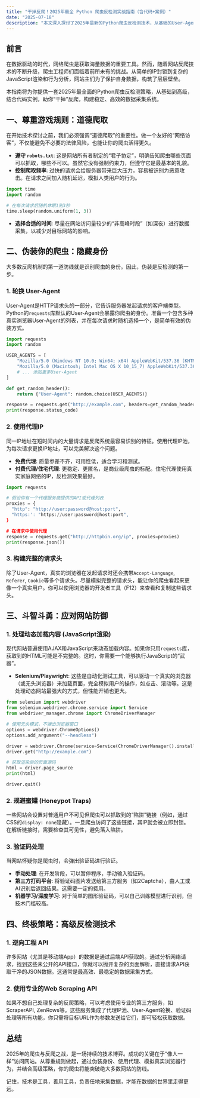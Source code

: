 ```yaml
---
title: "干掉反爬！2025年最全 Python 爬虫反检测实战指南（含代码+案例）"
date: "2025-07-18"
description: "本文深入探讨了2025年最新的Python爬虫反检测技术，从基础的User-Agent轮换到高级的无头浏览器和代理IP池，提供了详细的代码示例和实战策略，帮助你构建更强大、更隐蔽的爬虫，轻松绕过各种反爬机制。"
---
```


## 前言

在数据驱动的时代，网络爬虫是获取海量数据的重要工具。然而，随着网站反爬技术的不断升级，爬虫工程师们面临着前所未有的挑战。从简单的IP封锁到复杂的JavaScript渲染和行为分析，网站主们为了保护自身数据，构筑了层层壁垒。

本指南将为你提供一套2025年最全面的Python爬虫反检测策略，从基础到高级，结合代码实例，助你“干掉”反爬，构建稳定、高效的数据采集系统。

## 一、尊重游戏规则：道德爬取

在开始技术探讨之前，我们必须强调“道德爬取”的重要性。做一个友好的“网络访客”，不仅能避免不必要的法律风险，也能让你的爬虫活得更久。

*   **遵守 `robots.txt`**: 这是网站所有者制定的“君子协定”，明确告知爬虫哪些页面可以抓取，哪些不可以。虽然它没有强制约束力，但遵守它是最基本的礼貌。
*   **控制爬取频率**: 过快的请求会给服务器带来巨大压力，容易被识别为恶意攻击。在请求之间加入随机延迟，模拟人类用户的行为。

```python
import time
import random

# 在每次请求后随机休眠1到3秒
time.sleep(random.uniform(1, 3))
```

*   **选择合适的时间**: 尽量在网站访问量较少的“非高峰时段”（如深夜）进行数据采集，以减少对目标网站的影响。

## 二、伪装你的爬虫：隐藏身份

大多数反爬机制的第一道防线就是识别爬虫的身份。因此，伪装是反检测的第一步。

### 1. 轮换 User-Agent

User-Agent是HTTP请求头的一部分，它告诉服务器发起请求的客户端类型。Python的`requests`库默认的User-Agent会暴露你爬虫的身份。准备一个包含多种真实浏览器User-Agent的列表，并在每次请求时随机选择一个，是简单有效的伪装方式。

```python
import requests
import random

USER_AGENTS = [
    "Mozilla/5.0 (Windows NT 10.0; Win64; x64) AppleWebKit/537.36 (KHTML, like Gecko) Chrome/108.0.0.0 Safari/537.36",
    "Mozilla/5.0 (Macintosh; Intel Mac OS X 10_15_7) AppleWebKit/537.36 (KHTML, like Gecko) Chrome/108.0.0.0 Safari/537.36",
    # ... 添加更多User-Agent
]

def get_random_header():
    return {"User-Agent": random.choice(USER_AGENTS)}

response = requests.get("http://example.com", headers=get_random_header())
print(response.status_code)
```

### 2. 使用代理IP

同一IP地址在短时间内的大量请求是反爬系统最容易识别的特征。使用代理IP池，为每次请求更换IP地址，可以完美解决这个问题。

*   **免费代理**: 质量参差不齐，可用性低，适合学习和测试。
*   **付费代理/住宅代理**: 更稳定、更匿名，是商业级爬虫的标配。住宅代理使用真实家庭网络的IP，反检测效果最好。

```python
import requests

# 假设你有一个代理服务商提供的API或代理列表
proxies = {
  "http": "http://user:password@host:port",
  "https:': "https://user:password@host:port",
}

# 在请求中使用代理
response = requests.get("http://httpbin.org/ip", proxies=proxies)
print(response.json())
```

### 3. 构建完整的请求头

除了User-Agent，真实的浏览器在发起请求时还会携带`Accept-Language`, `Referer`, `Cookie`等多个请求头。尽量模拟完整的请求头，能让你的爬虫看起来更像一个真实用户。你可以使用浏览器的开发者工具（F12）来查看和复制这些请求头。

## 三、斗智斗勇：应对网站防御

### 1. 处理动态加载内容 (JavaScript渲染)

现代网站普遍使用AJAX和JavaScript来动态加载内容。如果你只用`requests`库，获取到的HTML可能是不完整的。这时，你需要一个能够执行JavaScript的“武器”。

*   **Selenium/Playwright**: 这些是自动化测试工具，可以驱动一个真实的浏览器（或无头浏览器）来加载页面，完全模拟用户的操作，如点击、滚动等。这是处理动态网站最强大的方式，但性能开销也更大。

```python
from selenium import webdriver
from selenium.webdriver.chrome.service import Service
from webdriver_manager.chrome import ChromeDriverManager

# 使用无头模式，不弹出浏览器窗口
options = webdriver.ChromeOptions()
options.add_argument("--headless")

driver = webdriver.Chrome(service=Service(ChromeDriverManager().install()), options=options)
driver.get("http://example.com")

# 获取渲染后的页面源码
html = driver.page_source
print(html)

driver.quit()
```

### 2. 规避蜜罐 (Honeypot Traps)

一些网站会设置对普通用户不可见但爬虫可以抓取到的“陷阱”链接（例如，通过CSS的`display: none`隐藏）。一旦爬虫访问了这些链接，其IP就会被立即封锁。在解析链接时，需要检查其可见性，避免落入陷阱。

### 3. 验证码处理

当网站怀疑你是爬虫时，会弹出验证码进行验证。

*   **手动处理**: 在开发阶段，可以暂停程序，手动输入验证码。
*   **第三方打码平台**: 将验证码图片发送给第三方服务（如2Captcha），由人工或AI识别后返回结果。这需要一定的费用。
*   **机器学习/深度学习**: 对于简单的图形验证码，可以自己训练模型进行识别，但技术门槛较高。

## 四、终极策略：高级反检测技术

### 1. 逆向工程 API

许多网站（尤其是移动端App）的数据是通过后端API获取的。通过分析网络请求，找到这些未公开的API接口，你就可以抛开复杂的页面解析，直接请求API获取干净的JSON数据。这通常是最高效、最稳定的数据采集方式。

### 2. 使用专业的Web Scraping API

如果不想自己处理复杂的反爬策略，可以考虑使用专业的第三方服务，如ScraperAPI, ZenRows等。这些服务集成了代理IP池、User-Agent轮换、验证码处理等所有功能，你只需将目标URL作为参数发送给它们，即可轻松获取数据。

## 总结

2025年的爬虫与反爬之战，是一场持续的技术博弈。成功的关键在于“像人一样”访问网站。从尊重规则做起，通过伪装身份、使用代理、模拟真实浏览器行为，并结合高级策略，你的爬虫将能突破绝大多数网站的防线。

记住，技术是工具，善用工具，负责任地采集数据，才能在数据的世界里走得更远。
